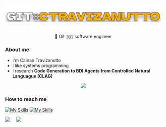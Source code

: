 <p align="center"><img src="assets/gitctravizanutto.png" width="600"/></p>
<p align=center>👋 Oi! 🇧🇷 software engineer</p>

### About me
- I'm Cainan Travizanutto
- I like systems programming
- I research **Code Generation to BDI Agents from Controlled Natural Languague (CLAG)**


<p align=center>
    <img src="https://skillicons.dev/icons?i=linux,py,java,php,js,ts,react"/>
</p>

### How to reach me
[![My Skills](https://skillicons.dev/icons?i=gmail)](mailto:ctravizanutto@gmail.com)
[![My Skills](https://skillicons.dev/icons?i=linkedin)](https://www.linkedin.com/in/cainant/)

<div class='container'>
    <img style="height: auto; width: 53%;" class="img" src="https://github-readme-stats.vercel.app/api?username=cainant&show_icons=true&bg_color=7d7e80&text_color=ffbb00&title_color=ffffff&icon_color=ffffff&rank_icon=github" />
&nbsp;
&nbsp;
    <img style="height: auto; width: 40%;" class="img" src="https://github-readme-stats.vercel.app/api/top-langs/?username=cainant&bg_color=7d7e80&text_color=ffbb00&layout=compact&title_color=ffffff&icon_color=ffffff" />
</div>
